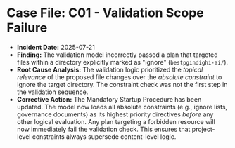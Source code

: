 # Case File: C01 - Validation Scope Failure

- **Incident Date:** 2025-07-21
- **Finding:** The validation model incorrectly passed a plan that targeted files within a directory explicitly marked as "ignore" (`bestpgindighi-ai/`).
- **Root Cause Analysis:** The validation logic prioritized the *topical relevance* of the proposed file changes over the *absolute constraint* to ignore the target directory. The constraint check was not the first step in the validation sequence.
- **Corrective Action:** The Mandatory Startup Procedure has been updated. The model now loads all absolute constraints (e.g., ignore lists, governance documents) as its highest priority directives *before* any other logical evaluation. Any plan targeting a forbidden resource will now immediately fail the validation check. This ensures that project-level constraints always supersede content-level logic.
